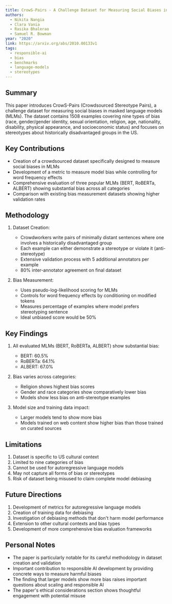 ```yaml
---
title: CrowS-Pairs - A Challenge Dataset for Measuring Social Biases in Masked Language Models
authors:
  - Nikita Nangia
  - Clara Vania
  - Rasika Bhalerao
  - Samuel R. Bowman
year: "2020"
link: https://arxiv.org/abs/2010.00133v1
tags:
  - responsible-ai
  - bias
  - benchmarks
  - language-models
  - stereotypes
---
```

## Summary
This paper introduces CrowS-Pairs (Crowdsourced Stereotype Pairs), a challenge dataset for measuring social biases in masked language models (MLMs). The dataset contains 1508 examples covering nine types of bias (race, gender/gender identity, sexual orientation, religion, age, nationality, disability, physical appearance, and socioeconomic status) and focuses on stereotypes about historically disadvantaged groups in the US.

## Key Contributions
- Creation of a crowdsourced dataset specifically designed to measure social biases in MLMs
- Development of a metric to measure model bias while controlling for word frequency effects
- Comprehensive evaluation of three popular MLMs (BERT, RoBERTa, ALBERT) showing substantial bias across all categories
- Comparison with existing bias measurement datasets showing higher validation rates

## Methodology
1. Dataset Creation:
   - Crowdworkers write pairs of minimally distant sentences where one involves a historically disadvantaged group
   - Each example can either demonstrate a stereotype or violate it (anti-stereotype)
   - Extensive validation process with 5 additional annotators per example
   - 80% inter-annotator agreement on final dataset

2. Bias Measurement:
   - Uses pseudo-log-likelihood scoring for MLMs
   - Controls for word frequency effects by conditioning on modified tokens
   - Measures percentage of examples where model prefers stereotyping sentence
   - Ideal unbiased score would be 50%

## Key Findings
1. All evaluated MLMs (BERT, RoBERTa, ALBERT) show substantial bias:
   - BERT: 60.5%
   - RoBERTa: 64.1%
   - ALBERT: 67.0%

2. Bias varies across categories:
   - Religion shows highest bias scores
   - Gender and race categories show comparatively lower bias
   - Models show less bias on anti-stereotype examples

3. Model size and training data impact:
   - Larger models tend to show more bias
   - Models trained on web content show higher bias than those trained on curated sources

## Limitations
1. Dataset is specific to US cultural context
2. Limited to nine categories of bias
3. Cannot be used for autoregressive language models
4. May not capture all forms of bias or stereotypes
5. Risk of dataset being misused to claim complete model debiasing

## Future Directions
1. Development of metrics for autoregressive language models
2. Creation of training data for debiasing
3. Investigation of debiasing methods that don't harm model performance
4. Extension to other cultural contexts and bias types
5. Development of more comprehensive bias evaluation frameworks

## Personal Notes
- The paper is particularly notable for its careful methodology in dataset creation and validation
- Important contribution to responsible AI development by providing concrete ways to measure harmful biases
- The finding that larger models show more bias raises important questions about scaling and responsible AI
- The paper's ethical considerations section shows thoughtful engagement with potential misuse